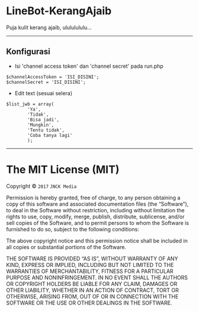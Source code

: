# LineBot-KerangAjaib

Puja kulit kerang ajaib, ulululululu...

----------

Konfigurasi
--
- Isi 'channel access token' dan 'channel secret' pada run.php
```
$channelAccessToken = 'ISI_DISINI';
$channelSecret = 'ISI_DISINI';
```
- Edit text (sesuai selera)
```
$list_jwb = array(
		'Ya',
		'Tidak',
		'Bisa jadi',
		'Mungkin',
		'Tentu tidak',
		'Coba tanya lagi'
		);
```
---
The MIT License (MIT)
=====================

Copyright © `2017` `JNCK Media`

Permission is hereby granted, free of charge, to any person
obtaining a copy of this software and associated documentation
files (the “Software”), to deal in the Software without
restriction, including without limitation the rights to use,
copy, modify, merge, publish, distribute, sublicense, and/or sell
copies of the Software, and to permit persons to whom the
Software is furnished to do so, subject to the following
conditions:

The above copyright notice and this permission notice shall be
included in all copies or substantial portions of the Software.

THE SOFTWARE IS PROVIDED “AS IS”, WITHOUT WARRANTY OF ANY KIND,
EXPRESS OR IMPLIED, INCLUDING BUT NOT LIMITED TO THE WARRANTIES
OF MERCHANTABILITY, FITNESS FOR A PARTICULAR PURPOSE AND
NONINFRINGEMENT. IN NO EVENT SHALL THE AUTHORS OR COPYRIGHT
HOLDERS BE LIABLE FOR ANY CLAIM, DAMAGES OR OTHER LIABILITY,
WHETHER IN AN ACTION OF CONTRACT, TORT OR OTHERWISE, ARISING
FROM, OUT OF OR IN CONNECTION WITH THE SOFTWARE OR THE USE OR
OTHER DEALINGS IN THE SOFTWARE.
